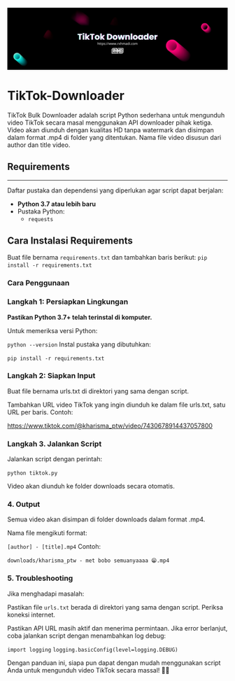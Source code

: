 ![Tiktok Downloader](https://raw.githubusercontent.com/rxhmadi/TikTok-Downloader/refs/heads/main/TikTok%20Downloader.png)

# TikTok-Downloader
TikTok Bulk Downloader adalah script Python sederhana untuk mengunduh video TikTok secara masal menggunakan API downloader pihak ketiga. Video akan diunduh dengan kualitas HD tanpa watermark dan disimpan dalam format .mp4 di folder yang ditentukan. Nama file video disusun dari author dan title video.

## Requirements
--------------------

Daftar pustaka dan dependensi yang diperlukan agar script dapat berjalan:

- **Python 3.7 atau lebih baru**
- Pustaka Python:
  - `requests`

## Cara Instalasi Requirements

Buat file bernama `requirements.txt` dan tambahkan baris berikut:
`pip install -r requirements.txt`

### Cara Penggunaan

### Langkah 1: Persiapkan Lingkungan
**Pastikan Python 3.7+ telah terinstal di komputer.**

Untuk memeriksa versi Python:

`python --version`
Instal pustaka yang dibutuhkan:

`pip install -r requirements.txt`

### Langkah 2: Siapkan Input
Buat file bernama urls.txt di direktori yang sama dengan script.

Tambahkan URL video TikTok yang ingin diunduh ke dalam file urls.txt, satu URL per baris. Contoh:

https://www.tiktok.com/@kharisma_ptw/video/7430678914437057800

### Langkah 3. Jalankan Script
Jalankan script dengan perintah:

`python tiktok.py`

Video akan diunduh ke folder downloads secara otomatis.

### 4. Output
Semua video akan disimpan di folder downloads dalam format .mp4.

Nama file mengikuti format:

`[author] - [title].mp4`
Contoh:

`downloads/kharisma_ptw - met bobo semuanyaaaa 😁.mp4`

### 5. Troubleshooting
Jika menghadapi masalah:

Pastikan file `urls.txt` berada di direktori yang sama dengan script.
Periksa koneksi internet.

Pastikan API URL masih aktif dan menerima permintaan.
Jika error berlanjut, coba jalankan script dengan menambahkan log debug:

`import logging`
`logging.basicConfig(level=logging.DEBUG)`

Dengan panduan ini, siapa pun dapat dengan mudah menggunakan script Anda untuk mengunduh video TikTok secara massal! 🚀✨

